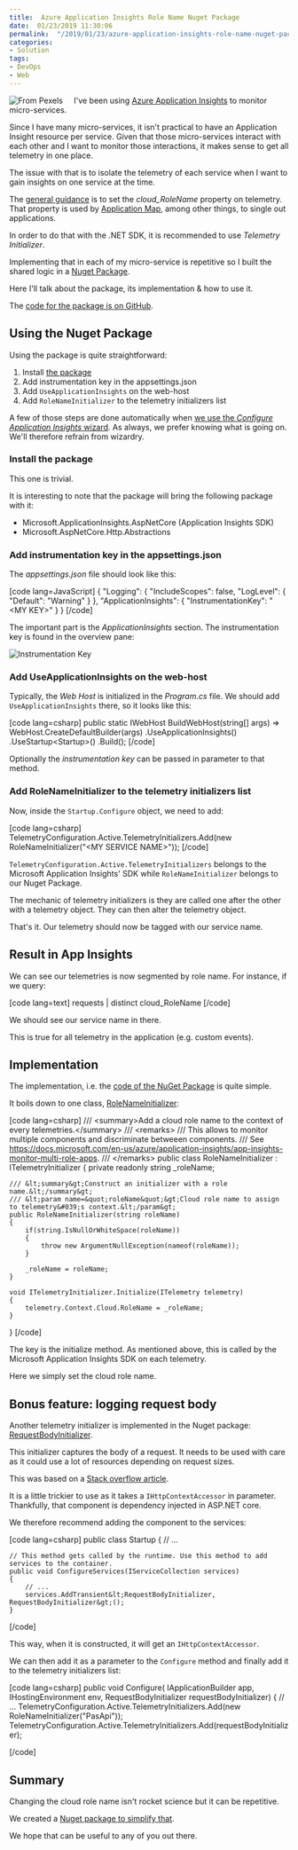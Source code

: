 ```yaml
---
title:  Azure Application Insights Role Name Nuget Package
date:  01/23/2019 11:30:06
permalink:  "/2019/01/23/azure-application-insights-role-name-nuget-package/"
categories:
- Solution
tags:
- DevOps
- Web
---
```

<img style="float:left;padding-right:20px;" title="From Pexels" src="https://vincentlauzon.files.wordpress.com/2018/11/beads-blur-bright-1208091-e1543604741902.jpg" />

I've been using <a href="https://docs.microsoft.com/en-us/azure/application-insights/app-insights-overview">Azure Application Insights</a> to monitor micro-services.

Since I have many micro-services, it isn't practical to have an Application Insight resource per service.  Given that those micro-services interact with each other and I want to monitor those interactions, it makes sense to get all telemetry in one place.

The issue with that is to isolate the telemetry of each service when I want to gain insights on one service at the time.

The <a href="https://docs.microsoft.com/en-us/azure/application-insights/app-insights-monitor-multi-role-apps">general guidance</a> is to set the <em>cloud_RoleName</em> property on telemetry.  That property is used by <a href="https://docs.microsoft.com/en-us/azure/application-insights/app-insights-app-map">Application Map</a>, among other things, to single out applications.

In order to do that with the .NET SDK, it is recommended to use <em>Telemetry Initializer</em>.

Implementing that in each of my micro-service is repetitive so I built the shared logic in a <a href="https://www.nuget.org/packages/AppInsights.TelemetryInitializers/">Nuget Package</a>.

Here I'll talk about the package, its implementation &amp; how to use it.

The <a href="https://github.com/vplauzon/AppInsights.TelemetryInitializers">code for the package is on GitHub</a>.

<h2>Using the Nuget Package</h2>

Using the package is quite straightforward:

<ol>
<li>Install <a href="https://www.nuget.org/packages/AppInsights.TelemetryInitializers/">the package</a></li>
<li>Add instrumentation key in the appsettings.json</li>
<li>Add <code>UseApplicationInsights</code> on the web-host</li>
<li>Add <code>RoleNameInitializer</code> to the telemetry initializers list</li>
</ol>

A few of those steps are done automatically when <a href="https://docs.microsoft.com/en-us/azure/application-insights/app-insights-asp-net#ide">we use the <em>Configure Application Insights</em> wizard</a>.  As always, we prefer knowing what is going on.  We'll therefore refrain from wizardry.

<h3>Install the package</h3>

This one is trivial.

It is interesting to note that the package will bring the following package with it:

<ul>
<li>Microsoft.ApplicationInsights.AspNetCore (Application Insights SDK)</li>
<li>Microsoft.AspNetCore.Http.Abstractions</li>
</ul>

<h3>Add instrumentation key in the appsettings.json</h3>

The <em>appsettings.json</em> file should look like this:

[code lang=JavaScript]
{
  &quot;Logging&quot;: {
    &quot;IncludeScopes&quot;: false,
    &quot;LogLevel&quot;: {
      &quot;Default&quot;: &quot;Warning&quot;
    }
  },
  &quot;ApplicationInsights&quot;: {
    &quot;InstrumentationKey&quot;: &quot;&lt;MY KEY&gt;&quot;
  }
}
[/code]

The important part is the <em>ApplicationInsights</em> section.  The instrumentation key is found in the overview pane:

<img src="https://vincentlauzon.files.wordpress.com/2018/11/instrumentation-key.png" alt="Instrumentation Key" />

<h3>Add UseApplicationInsights on the web-host</h3>

Typically, the <em>Web Host</em> is initialized in the <em>Program.cs</em> file.  We should add <code>UseApplicationInsights</code> there, so it looks like this:

[code lang=csharp]
public static IWebHost BuildWebHost(string[] args) =&gt;
    WebHost.CreateDefaultBuilder(args)
        .UseApplicationInsights()
        .UseStartup&lt;Startup&gt;()
        .Build();
[/code]

Optionally the <em>instrumentation key</em> can be passed in parameter to that method.

<h3>Add RoleNameInitializer to the telemetry initializers list</h3>

Now, inside the <code>Startup.Configure</code> object, we need to add:

[code lang=csharp]
TelemetryConfiguration.Active.TelemetryInitializers.Add(new RoleNameInitializer(&quot;&lt;MY SERVICE NAME&gt;&quot;));
[/code]

<code>TelemetryConfiguration.Active.TelemetryInitializers</code> belongs to the Microsoft Application Insights' SDK while <code>RoleNameInitializer</code> belongs to our Nuget Package.

The mechanic of telemetry initializers is they are called one after the other with a telemetry object.  They can then alter the telemetry object.

That's it.  Our telemetry should now be tagged with our service name.

<h2>Result in App Insights</h2>

We can see our telemetries is now segmented by role name.  For instance, if we query:

[code lang=text]
requests |
distinct cloud_RoleName
[/code]

We should see our service name in there.

This is true for all telemetry in the application (e.g. custom events).

<h2>Implementation</h2>

The implementation, i.e. the <a href="https://github.com/vplauzon/AppInsights.TelemetryInitializers">code of the NuGet Package</a> is quite simple.

It boils down to one class, <a href="https://github.com/vplauzon/AppInsights.TelemetryInitializers/blob/master/AppInsights.TelemetryInitializers/RoleNameInitializer.cs">RoleNameInitializer</a>:

[code lang=csharp]
/// &lt;summary&gt;Add a cloud role name to the context of every telemetries.&lt;/summary&gt;
/// &lt;remarks&gt;
/// This allows to monitor multiple components and discriminate betweeen components.
/// See https://docs.microsoft.com/en-us/azure/application-insights/app-insights-monitor-multi-role-apps.
/// &lt;/remarks&gt;
public class RoleNameInitializer : ITelemetryInitializer
{
    private readonly string _roleName;

    /// &lt;summary&gt;Construct an initializer with a role name.&lt;/summary&gt;
    /// &lt;param name=&quot;roleName&quot;&gt;Cloud role name to assign to telemetry&#039;s context.&lt;/param&gt;
    public RoleNameInitializer(string roleName)
    {
        if(string.IsNullOrWhiteSpace(roleName))
        {
            throw new ArgumentNullException(nameof(roleName));
        }

        _roleName = roleName;
    }

    void ITelemetryInitializer.Initialize(ITelemetry telemetry)
    {
        telemetry.Context.Cloud.RoleName = _roleName;
    }
}
[/code]

The key is the initialize method.  As mentioned above, this is called by the Microsoft Application Insights SDK on each telemetry.

Here we simply set the cloud role name.

<h2>Bonus feature:  logging request body</h2>

Another telemetry initializer is implemented in the Nuget package:  <a href="https://github.com/vplauzon/AppInsights.TelemetryInitializers/blob/master/AppInsights.TelemetryInitializers/RequestBodyInitializer.cs">RequestBodyInitializer</a>.

This initializer captures the body of a request.  It needs to be used with care as it could use a lot of resources depending on request sizes.

This was based on a <a href="https://stackoverflow.com/questions/42686363/view-post-request-body-in-application-insights">Stack overflow article</a>.

It is a little trickier to use as it takes a <code>IHttpContextAccessor</code> in parameter.  Thankfully, that component is dependency injected in ASP.NET core.

We therefore recommend adding the component to the services:

[code lang=csharp]
public class Startup
{
    //  ...

    // This method gets called by the runtime. Use this method to add services to the container.
    public void ConfigureServices(IServiceCollection services)
    {
        // ...
        services.AddTransient&lt;RequestBodyInitializer, RequestBodyInitializer&gt;();
    }
[/code]

This way, when it is constructed, it will get an <code>IHttpContextAccessor</code>.

We can then add it as a parameter to the <code>Configure</code> method and finally add it to the telemetry initializers list:

[code lang=csharp]
public void Configure(
    IApplicationBuilder app,
    IHostingEnvironment env,
    RequestBodyInitializer requestBodyInitializer)
{
    //  ...
    TelemetryConfiguration.Active.TelemetryInitializers.Add(new RoleNameInitializer(&quot;PasApi&quot;));
    TelemetryConfiguration.Active.TelemetryInitializers.Add(requestBodyInitializer);

[/code]

<h2>Summary</h2>

Changing the cloud role name isn't rocket science but it can be repetitive.

We created a <a href="https://www.nuget.org/packages/AppInsights.TelemetryInitializers/">Nuget package to simplify that</a>.

We hope that can be useful to any of you out there.